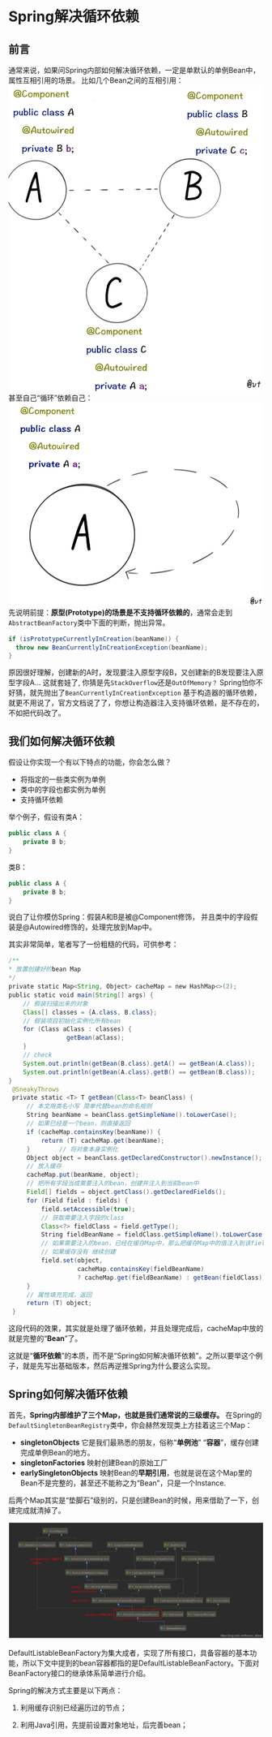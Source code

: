 # Spring解决循环依赖
## 前言

通常来说，如果问Spring内部如何解决循环依赖，一定是单默认的单例Bean中，属性互相引用的场景。
比如几个Bean之间的互相引用：
![title](https://raw.githubusercontent.com/lllpla/img/master/gitnote/2020/04/14/1586873862987-1586873863298.png)
甚至自己“循环”依赖自己：
![title](https://raw.githubusercontent.com/lllpla/img/master/gitnote/2020/04/14/1586874076407-1586874076413.png)
先说明前提：**原型(Prototype)的场景是不支持循环依赖的**，通常会走到`AbstractBeanFactory`类中下面的判断，抛出异常。

```java
if (isPrototypeCurrentlyInCreation(beanName)) {
  throw new BeanCurrentlyInCreationException(beanName);
}
```
原因很好理解，创建新的A时，发现要注入原型字段B，又创建新的B发现要注入原型字段A...
这就套娃了, 你猜是先`StackOverflow`还是`OutOfMemory？`
Spring怕你不好猜，就先抛出了`BeanCurrentlyInCreationException`
基于构造器的循环依赖，就更不用说了，官方文档说了了，你想让构造器注入支持循环依赖，是不存在的，不如把代码改了。

## 我们如何解决循环依赖

假设让你实现一个有以下特点的功能，你会怎么做？

- 将指定的一些类实例为单例
- 类中的字段也都实例为单例
- 支持循环依赖

举个例子，假设有类A：
```java
public class A {
    private B b;
}
```
类B：

```java
public class A {
    private B b;
}
```
说白了让你模仿Spring：假装A和B是被@Component修饰，
并且类中的字段假装是@Autowired修饰的，处理完放到Map中。

其实非常简单，笔者写了一份粗糙的代码，可供参考：
```java
/**     
* 放置创建好的bean Map     
*/    
private static Map<String, Object> cacheMap = new HashMap<>(2);
public static void main(String[] args) {        
    // 假装扫描出来的对象        
    Class[] classes = {A.class, B.class};        
    // 假装项目初始化实例化所有bean
    for (Class aClass : classes) {
                getBean(aClass);        
    }
    // check
    System.out.println(getBean(B.class).getA() == getBean(A.class));
    System.out.println(getBean(A.class).getB() == getBean(B.class));
}    
 @SneakyThrows    
 private static <T> T getBean(Class<T> beanClass) {
     // 本文用类名小写 简单代替bean的命名规则        
     String beanName = beanClass.getSimpleName().toLowerCase();
     // 如果已经是一个bean，则直接返回        
     if (cacheMap.containsKey(beanName)) {
         return (T) cacheMap.get(beanName);        
     }        // 将对象本身实例化
     Object object = beanClass.getDeclaredConstructor().newInstance();
     // 放入缓存        
     cacheMap.put(beanName, object);
     // 把所有字段当成需要注入的bean，创建并注入到当前bean中
     Field[] fields = object.getClass().getDeclaredFields();
     for (Field field : fields) {
         field.setAccessible(true);
         // 获取需要注入字段的class
         Class<?> fieldClass = field.getType();
         String fieldBeanName = fieldClass.getSimpleName().toLowerCase();
         // 如果需要注入的bean，已经在缓存Map中，那么把缓存Map中的值注入到该field即可
         // 如果缓存没有 继续创建
         field.set(object, 
                   cacheMap.containsKey(fieldBeanName)
                   ? cacheMap.get(fieldBeanName) : getBean(fieldClass));
     }        
     // 属性填充完成，返回        
     return (T) object;    
 }

```

这段代码的效果，其实就是处理了循环依赖，并且处理完成后，cacheMap中放的就是完整的“**Bean**”了。

这就是“**循环依赖**”的本质，而不是“Spring如何解决循环依赖”。之所以要举这个例子，就是先写出基础版本，然后再逆推Spring为什么要这么实现。

## Spring如何解决循环依赖

首先，**Spring内部维护了三个Map，也就是我们通常说的三级缓存。**
在Spring的`DefaultSingletonBeanRegistry`类中，你会赫然发现类上方挂着这三个Map：

- **singletonObjects** 它是我们最熟悉的朋友，俗称“**单例池**” “**容器**”，缓存创建完成单例Bean的地方。
- **singletonFactories** 映射创建Bean的原始工厂
- **earlySingletonObjects** 映射Bean的**早期引用**，也就是说在这个Map里的Bean不是完整的，甚至还不能称之为“Bean”，只是一个Instance.

后两个Map其实是“垫脚石”级别的，只是创建Bean的时候，用来借助了一下，创建完成就清掉了。

![title](https://raw.githubusercontent.com/lllpla/img/master/gitnote/2020/04/19/1587303408524-1587303408848.png)

DefaultListableBeanFactory为集大成者，实现了所有接口，具备容器的基本功能，所以下文中提到的bean容器都指的是DefaultListableBeanFactory。下面对BeanFactory接口的继承体系简单进行介绍。



Spring的解决方式主要是以下两点：

1. 利用缓存识别已经遍历过的节点； 

2. 利用Java引用，先提前设置对象地址，后完善bean；
